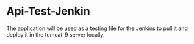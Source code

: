 # Api-Test-Jenkin
The application will be used as a testing file for the Jenkins to pull it and deploy it in the tomcat-9 server locally.
